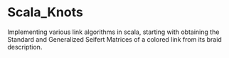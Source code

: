 # Scala_Knots

Implementing various link algorithms in scala, starting with obtaining the Standard and Generalized Seifert Matrices of a colored link from its braid description.
